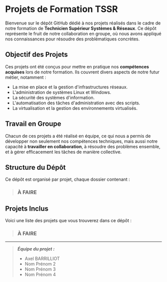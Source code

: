 # Projets de Formation TSSR

Bienvenue sur le dépôt GitHub dédié à nos projets réalisés dans le cadre de notre formation de **Technicien Supérieur Systèmes & Réseaux**. Ce dépôt représente le fruit de notre collaboration en groupe, où nous avons appliqué nos connaissances pour résoudre des problématiques concrètes.

## Objectif des Projets

Ces projets ont été conçus pour mettre en pratique nos **compétences acquises** lors de notre formation. Ils couvrent divers aspects de notre futur métier, notamment :

- La mise en place et la gestion d'infrastructures réseaux.
- L'administration de systèmes Linux et Windows.
- La sécurité des systèmes d'information.
- L'automatisation des tâches d'administration avec des scripts.
- La virtualisation et la gestion des environnements virtualisés.

## Travail en Groupe

Chacun de ces projets a été réalisé en équipe, ce qui nous a permis de développer non seulement nos compétences techniques, mais aussi notre capacité à **travailler en collaboration**, à résoudre des problèmes ensemble, et à gérer efficacement les tâches de manière collective. 

## Structure du Dépôt

Ce dépôt est organisé par projet, chaque dossier contenant :

> ### À FAIRE

## Projets Inclus

Voici une liste des projets que vous trouverez dans ce dépôt :

> ### À FAIRE


---

>***Équipe du projet :***  
>- Axel BARRILLIOT 
>- Nom Prénom 2  
>- Nom Prénom 3  
>- Nom Prénom 4

